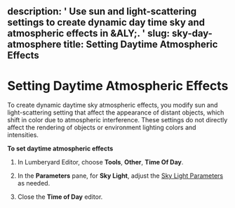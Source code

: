 description: ' Use sun and light-scattering settings to create dynamic day time sky
  and atmospheric effects in &ALY;. '
slug: sky-day-atmosphere
title: Setting Daytime Atmospheric Effects
---
# Setting Daytime Atmospheric Effects<a name="sky-day-atmosphere"></a>

To create dynamic daytime sky atmospheric effects, you modify sun and light\-scattering setting that affect the appearance of distant objects, which shift in color due to atmospheric interference\. These settings do not directly affect the rendering of objects or environment lighting colors and intensities\.

**To set daytime atmospheric effects**

1. In Lumberyard Editor, choose **Tools**, **Other**, **Time Of Day**\.

1. In the **Parameters** pane, for **Sky Light**, adjust the [Sky Light Parameters](sky-tod-parameters.md#sky-light-time-of-day-parameters) as needed\.

1. Close the **Time of Day** editor\.